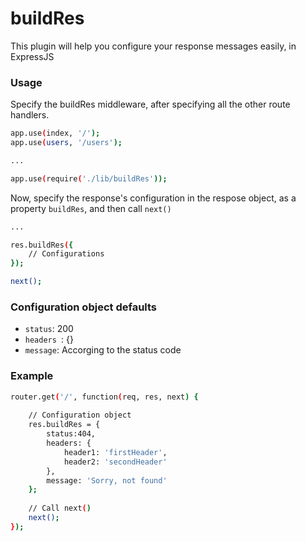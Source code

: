 # buildRes
This plugin will help you configure your response messages easily, in ExpressJS

### Usage
Specify the buildRes middleware, after specifying all the other route handlers.
```sh
app.use(index, '/');
app.use(users, '/users');

...

app.use(require('./lib/buildRes'));
```
Now, specify the response's configuration in the respose object, as a property ```buildRes```, and then call ```next()```
```sh
...

res.buildRes({
	// Configurations
});

next();
```

### Configuration object defaults
* ```status```: 200
* ```headers ```: {}
* ```message```: Accorging to the status code

### Example
```sh
router.get('/', function(req, res, next) {
	
	// Configuration object
	res.buildRes = {
		status:404,
		headers: {
			header1: 'firstHeader',
			header2: 'secondHeader'
		},
		message: 'Sorry, not found'
	};
	
	// Call next()
	next();
});
```